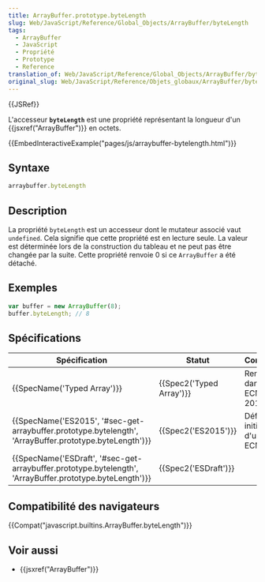 ```yaml
---
title: ArrayBuffer.prototype.byteLength
slug: Web/JavaScript/Reference/Global_Objects/ArrayBuffer/byteLength
tags:
  - ArrayBuffer
  - JavaScript
  - Propriété
  - Prototype
  - Reference
translation_of: Web/JavaScript/Reference/Global_Objects/ArrayBuffer/byteLength
original_slug: Web/JavaScript/Reference/Objets_globaux/ArrayBuffer/byteLength
---
```


{{JSRef}}

L'accesseur **`byteLength`** est une propriété représentant la longueur d'un {{jsxref("ArrayBuffer")}} en octets.

{{EmbedInteractiveExample("pages/js/arraybuffer-bytelength.html")}}

## Syntaxe

```js
arraybuffer.byteLength
```

## Description

La propriété `byteLength` est un accesseur dont le mutateur associé vaut `undefined`. Cela signifie que cette propriété est en lecture seule. La valeur est déterminée lors de la construction du tableau et ne peut pas être changée par la suite. Cette propriété renvoie 0 si ce `ArrayBuffer` a été détaché.

## Exemples

```js
var buffer = new ArrayBuffer(8);
buffer.byteLength; // 8
```

## Spécifications

| Spécification                                                                                                                                | Statut                           | Commentaires                                    |
| -------------------------------------------------------------------------------------------------------------------------------------------- | -------------------------------- | ----------------------------------------------- |
| {{SpecName('Typed Array')}}                                                                                                         | {{Spec2('Typed Array')}} | Remplacée dans ECMAScript 2015.                 |
| {{SpecName('ES2015', '#sec-get-arraybuffer.prototype.bytelength', 'ArrayBuffer.prototype.byteLength')}}     | {{Spec2('ES2015')}}         | Définition initiale au sein d'un standard ECMA. |
| {{SpecName('ESDraft', '#sec-get-arraybuffer.prototype.bytelength', 'ArrayBuffer.prototype.byteLength')}} | {{Spec2('ESDraft')}}     |                                                 |

## Compatibilité des navigateurs

{{Compat("javascript.builtins.ArrayBuffer.byteLength")}}

## Voir aussi

- {{jsxref("ArrayBuffer")}}
